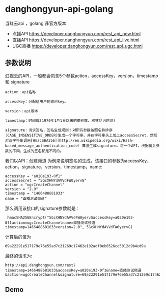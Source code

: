# danghongyun-api-golang

当虹云api ，golang 非官方版本


* 点播API https://developer.danghongyun.com/rest_api_new.html
* 直播API https://developer.danghongyun.com/rest_api_live.html
* UGC直播 https://developer.danghongyun.com/rest_api_ugc.html


## 参数说明

虹视云的API，一般都会包含5个参数action，accessKey，version，timestamp 和 signature

```
action：api名称

accessKey：分配给用户的访问key。

version：api版本

timestamp：时间戳(1970年1月1日以来的毫秒数，格林尼治时间)

signature：请求签名，签名生成规则：对所有参数按照名称排序(CASE_INSENSITIVE_ORDER)生成一个字符串，并在字符串头上加上accessSecret，然后对该字符串调用[HmacSHA256](http://en.wikipedia.org/wiki/Hash-based_message_authentication_code) 算法生成signature。每一个API，根据输入参数的不同，生成的签名都是不同的。

```

我们以API：创建频道 为例来说明签名的生成，该接口的参数为accessKey，action，signature，version，timestamp，name:

```
accessKey = "a020e193-0f1"
accessSecret = "5GcXHNYdAVVdFW0yervG"
action = "ugcCreateChannel"
version = "2.0"
timestamp = "1466488681033"
name = "直播测试频道"

```

那么调用该接口的signature参数就是：

```
 hmacSHA256Encrypt("5GcXHNYdAVVdFW0yervGaccessKey=a020e193-0f1action=ugcCreateChannelname=直播测试频道timestamp=1466488681033version=2.0", 5GcXHNYdAVVdFW0yervG)
```

计算后的值为

```
69a22291e517179e76e55ad7c21269c17462e102adf0eb0526cc5012d9b4cd9a
```

最终的请求为:

```
http://api.danghongyun.com/rest?timestamp=1466488681033&accessKey=a020e193-0f1&name=直播测试频道&action=ugcCreateChannel&signature=69a22291e517179e76e55ad7c21269c17462e102adf0eb0526cc5012d9b4cd9a&version=2.0

```

## Demo

